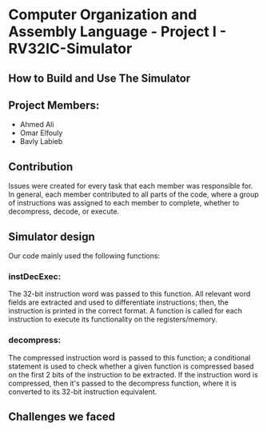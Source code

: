 # Computer Organization and Assembly Language - Project I - RV32IC-Simulator
## How to Build and Use The Simulator

## Project Members:
- Ahmed Ali
- Omar Elfouly
- Bavly Labieb

## Contribution
Issues were created for every task that each member was responsible for. In general, each member contributed to all parts of the code, where a group of instructions was assigned to each member to complete, whether to decompress, decode, or execute.

## Simulator design

Our code mainly used the following functions:
### instDecExec:
The 32-bit instruction word was passed to this function. All relevant word fields are extracted and used to differentiate instructions; then, the instruction is printed in the correct format. A function is called for each instruction to execute its functionality on the registers/memory.

### decompress:
The compressed instruction word is passed to this function; a conditional statement is used to check whether a given function is compressed based on the first 2 bits of the instruction to be extracted. 
If the instruction word is compressed, then it's passed to the decompress function, where it is converted to its 32-bit instruction equivalent. 

## Challenges we faced
